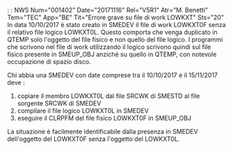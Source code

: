  :  : NWS Num="001402" Date="20171116" Rel="V5R1" Atr="M. Benetti" Tem="TEC" App="B£" Tit="Errore grave su file di work LOWKXT" Sts="20"
In data 10/10/2017 è stato creato in SMEDEV il file di work LOWKXT0F senza il relativo file logico LOWKXT0L.
Questo comporta che venga duplicato in QTEMP solo l'oggetto del file fisico e non quello del file logico. I programmi che scrivono nel file di work utilizzando il logico scrivono quindi sul file fisico presente in SMEUP_OBJ anziché su quello in QTEMP, con notevole occupazione di spazio disco.

Chi abbia una SMEDEV con date comprese tra il 10/10/2017 e il 15/11/2017 deve : 
<ol>
<li>copiare il membro LOWKXT0L dal file SRCWK di SMESTD al file sorgente SRCWK di SMEDEV</li> <li>compilare il file logico LOWKXT0L in SMEDEV</li>
<li>eseguire il CLRPFM del file fisico LOWKXT0F in SMEUP_OBJ</li></ol>

La situazione è facilmente identificabile dalla presenza in SMEDEV dell'oggetto del LOWKXT0F senza
l'oggetto del LOWKXT0L.
